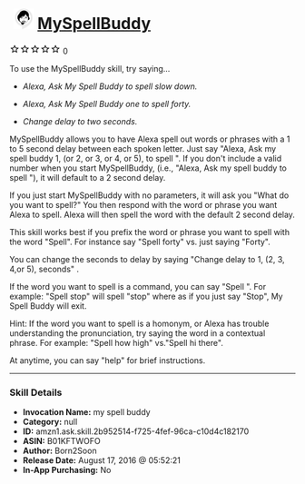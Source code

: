 # &nbsp;<img src="skill_icon" alt="MySpellBuddy icon" width="36"> [MySpellBuddy](http://alexa.amazon.com/#skills/amzn1.ask.skill.2b952514-f725-4fef-96ca-c10d4c182170)
![0 stars](../../images/ic_star_border_black_18dp_1x.png)![0 stars](../../images/ic_star_border_black_18dp_1x.png)![0 stars](../../images/ic_star_border_black_18dp_1x.png)![0 stars](../../images/ic_star_border_black_18dp_1x.png)![0 stars](../../images/ic_star_border_black_18dp_1x.png) 0

To use the MySpellBuddy skill, try saying...

* *Alexa, Ask My Spell Buddy to spell slow down.*

* *Alexa, Ask My Spell Buddy one to spell forty.*

* *Change delay to two seconds.*

MySpellBuddy allows you to have Alexa spell out words or phrases with a 1 to 5 second delay between each spoken letter.  Just say "Alexa, Ask my spell buddy 1,  (or 2, or 3, or 4, or 5), to spell <word or phrase>".  If you don't include a valid number when you start MySpellBuddy, (i.e., "Alexa, Ask my spell buddy to spell <word or phrase>"),  it will default to a 2 second delay.

If you just start MySpellBuddy with no parameters, it will ask you "What do you want to spell?" You then respond with the word or phrase you want Alexa to spell.  Alexa will then spell the word with
the default 2 second delay.

This skill works best if you prefix the word or phrase you want to spell with the word "Spell".  For instance say "Spell forty" vs. just saying "Forty".

You can change the seconds to delay by saying "Change delay to 1, (2, 3, 4,or 5), seconds" .

If the word you want to spell is a command, you can say "Spell <command>".  For example:  "Spell stop" will spell "stop" where as if you just say "Stop", My Spell Buddy will exit.

Hint:  If the word you want to spell is a homonym, or Alexa has trouble understanding the pronunciation, try saying the word in a contextual phrase.  For example: "Spell how high" vs."Spell hi there". 

At anytime, you can say "help" for brief instructions.

***

### Skill Details

* **Invocation Name:** my spell buddy
* **Category:** null
* **ID:** amzn1.ask.skill.2b952514-f725-4fef-96ca-c10d4c182170
* **ASIN:** B01KFTWOFO
* **Author:** Born2Soon
* **Release Date:** August 17, 2016 @ 05:52:21
* **In-App Purchasing:** No
